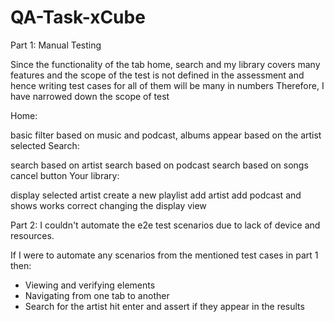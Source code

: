 # QA-Task-xCube


Part 1: Manual Testing

Since the functionality of the tab home, search and my library covers many features and the scope of the test is not defined in the assessment and hence writing test cases for all of them will be many in numbers Therefore, I have narrowed down the scope of test

Home:

basic filter based on music and podcast, albums appear based on the artist selected
Search:

search based on artist
search based on podcast
search based on songs
cancel button
Your library:

display selected artist
create a new playlist
add artist
add podcast and shows works correct
changing the display view

Part 2: I couldn't automate the e2e test scenarios due to lack of device and resources. 

If I were to automate any scenarios from the mentioned test cases in part 1 then:

- Viewing and verifying elements
- Navigating from one tab to another
- Search for the artist hit enter and assert if they appear in the results
